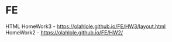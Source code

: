 # FE
HTML
HomeWork3 - https://olahlole.github.io/FE/HW3/layout.html
HomeWork2 - https://olahlole.github.io/FE/HW2/
